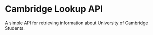 # Cambridge Lookup API

A simple API for retrieving information about University of Cambridge Students.
